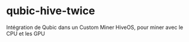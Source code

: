 # qubic-hive-twice
Intégration de Qubic dans un Custom Miner HiveOS, pour miner avec le CPU et les GPU
